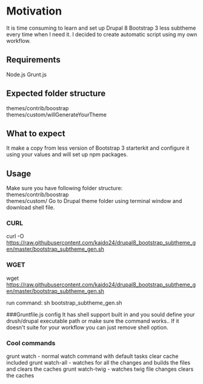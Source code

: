 # Motivation
It is time consuming to learn and set up Drupal 8 Bootstrap 3 less subtheme every time when I need it.
I decided to create automatic script using my own workflow.

## Requirements
Node.js
Grunt.js

## Expected folder structure
themes/contrib/boostrap</br>
themes/custom/willGenerateYourTheme
## What to expect
It make a copy from less version of Bootstrap 3 starterkit and configure it using your values and will set up npm packages.

## Usage
Make sure you have following folder structure:</br>
themes/contrib/boostrap</br>
themes/custom/
Go to Drupal theme folder using terminal window and download shell file.
###  CURL
curl -O https://raw.githubusercontent.com/kaido24/drupal8_bootstrap_subtheme_gen/master/bootstrap_subtheme_gen.sh
### WGET
wget https://raw.githubusercontent.com/kaido24/drupal8_bootstrap_subtheme_gen/master/bootstrap_subtheme_gen.sh

run command: sh bootstrap_subtheme_gen.sh


###Gruntfile.js config
It has shell support built in and you sould define your drush/drupal executable path or make sure the command works.. 
If it doesn't suite for your workflow you can just remove shell option.

### Cool commands
grunt watch - normal watch command with default tasks clear cache included
grunt watch-all - watches for all the changes and builds the files and clears the caches
grunt watch-twig - watches twig file changes clears the caches
